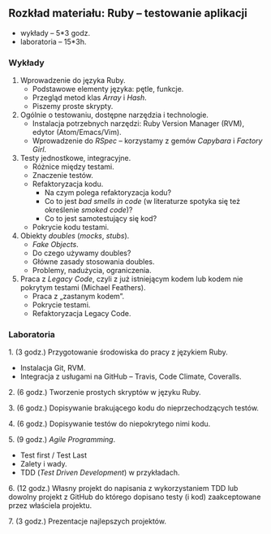 ## Rozkład materiału: Ruby – testowanie aplikacji

* wykłady – 5*3 godz.
* laboratoria – 15*3h.

### Wykłady

1. Wprowadzenie do języka Ruby.
   - Podstawowe elementy języka: pętle, funkcje.
   - Przegląd metod klas *Array* i *Hash*.
   - Piszemy proste skrypty.
2. Ogólnie o testowaniu, dostępne narzędzia i technologie.
   - Instalacja potrzebnych narzędzi:
     Ruby Version Manager (RVM), edytor (Atom/Emacs/Vim).
   - Wprowadzenie do *RSpec* – korzystamy z gemów
     *Capybara* i *Factory Girl*.
3. Testy jednostkowe, integracyjne.
   - Różnice między testami.
   - Znaczenie testów.
   - Refaktoryzacja kodu.
     - Na czym polega refaktoryzacja kodu?
     - Co to jest *bad smells in code* (w literaturze spotyka się też określenie *smoked code*)?
     - Co to jest samotestujący się kod?
   - Pokrycie kodu testami.
4. Obiekty *doubles* (*mocks*, *stubs*).
   - *Fake Objects*.
   - Do czego używamy doubles?
   - Główne zasady stosowania doubles.
   - Problemy, nadużycia, ograniczenia.
5. Praca z *Legacy Code*, czyli
   z już istniejącym kodem lub kodem nie pokrytym testami (Michael Feathers).
   - Praca z „zastanym kodem”.
   - Pokrycie testami.
   - Refaktoryzacja Legacy Code.


### Laboratoria

1\. (3 godz.)
  Przygotowanie środowiska do pracy z językiem Ruby.

  - Instalacja Git, RVM.
  - Integracja z usługami na GitHub – Travis, Code Climate, Coveralls.

2\. (6 godz.)
  Tworzenie prostych skryptów w języku Ruby.

3\. (6 godz.)
  Dopisywanie brakującego kodu do nieprzechodzących testów.

4\. (6 godz.)
  Dopisywanie testów do niepokrytego nimi kodu.

5\. (9 godz.)
  *Agile Programming*.

  - Test first / Test Last
  - Zalety i wady.
  - TDD (*Test Driven Development*) w przykładach.

6\. (12 godz.)
  Własny projekt do napisania z wykorzystaniem TDD lub dowolny
  projekt z GitHub do którego dopisano testy (i kod) zaakceptowane przez
  właściela projektu.

7\. (3 godz.)
  Prezentacje najlepszych projektów.
